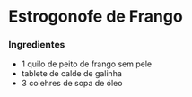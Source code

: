  # Estrogonofe de Frango 

### Ingredientes

 - 1 quilo de peito de frango sem pele
 - tablete de calde de galinha
 - 3 colehres de sopa de óleo
 



